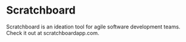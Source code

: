 # Scratchboard 

Scratchboard is an ideation tool for agile software development teams. Check it out at scratchboardapp.com.

